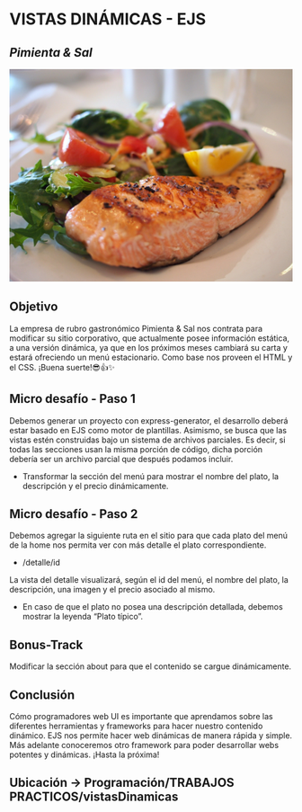 # VISTAS DINÁMICAS - EJS

## *Pimienta & Sal* 

![encabezado](public/images/header.jpg)

## Objetivo
La empresa de rubro gastronómico Pimienta & Sal nos contrata para modificar su sitio
corporativo, que actualmente posee información estática, a una versión dinámica, ya que
en los próximos meses cambiará su carta y estará ofreciendo un menú estacionario.
Como base nos proveen el HTML y el CSS.
¡Buena suerte!😎👍✨

## Micro desafío - Paso 1
Debemos generar un proyecto con express-generator, el desarrollo deberá estar basado
en EJS como motor de plantillas. Asimismo, se busca que las vistas estén construidas bajo
un sistema de archivos parciales. Es decir, si todas las secciones usan la misma porción
de código, dicha porción debería ser un archivo parcial que después podamos incluir.
- Transformar la sección del menú para mostrar el nombre del plato, la descripción
y el precio dinámicamente.

## Micro desafío - Paso 2
Debemos agregar la siguiente ruta en el sitio para que cada plato del menú de la home
nos permita ver con más detalle el plato correspondiente.

- /detalle/id

La vista del detalle visualizará, según el id del menú, el nombre del plato, la descripción,
una imagen y el precio asociado al mismo.

- En caso de que el plato no posea una descripción detallada, debemos mostrar la
leyenda “Plato típico”.

## Bonus-Track
Modificar la sección about para que el contenido se cargue dinámicamente.

## Conclusión
Cómo programadores web UI es importante que aprendamos sobre las diferentes
herramientas y frameworks para hacer nuestro contenido dinámico. EJS nos permite
hacer web dinámicas de manera rápida y simple. Más adelante conoceremos otro
framework para poder desarrollar webs potentes y dinámicas.
¡Hasta la próxima!


## Ubicación -> Programación/TRABAJOS PRACTICOS/vistasDinamicas
